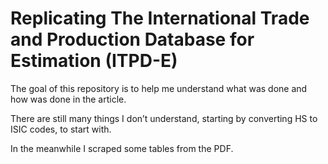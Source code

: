 
<!-- README.md is generated from README.Rmd. Please edit that file -->

# Replicating The International Trade and Production Database for Estimation (ITPD-E)

<!-- badges: start -->
<!-- badges: end -->

The goal of this repository is to help me understand what was done and
how was done in the article.

There are still many things I don’t understand, starting by converting
HS to ISIC codes, to start with.

In the meanwhile I scraped some tables from the PDF.
